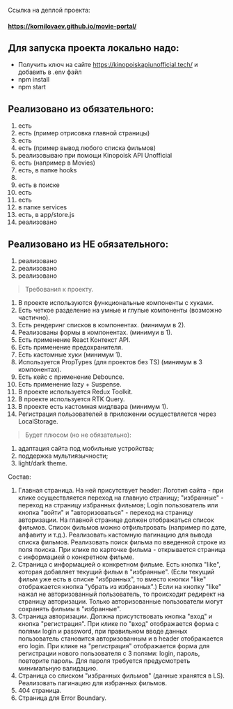 Ссылка на деплой проекта:
#### https://kornilovaev.github.io/movie-portal/
## Для запуска проекта локально надо:
- Получить ключ на сайте https://kinopoiskapiunofficial.tech/ и добавить в .env файл
- npm install
- npm start
## Реализовано из обязательного: 
1. есть
2. есть (пример отрисовка главной страницы)
3. есть
4. есть (пример вывод любого списка фильмов)
5. реализовываю при помощи Kinopoisk API Unofficial
6. есть (например в Movies)
7. есть, в папке hooks
8. 
9. есть в поиске
10. есть
11. есть 
12. в папке services
13. есть, в app/store.js
14. реализовано
## Реализовано из НЕ обязательного: 
1. реализовано
2. реализовано
3. реализовано


> Требования к проекту.
1. В проекте используются функциональные компоненты c хуками.
2. Есть четкое разделение на умные и глупые компоненты (возможно частично).
3. Есть рендеринг списков в компонентах. (минимум в 2).
4. Реализованы формы в компонентах. (минимуи в 1).
5. Есть применение React Контекст API.
6. Есть применение предохранителя.
7. Есть кастомные хуки (минимум 1). 
8. Используется PropTypes (для проектов без TS) (минимум в 3 компонентах).
9. Есть кейс с применение Debounce.
10. Есть применение lazy + Suspense.
11. В проекте используется Redux Toolkit. 
12. В проекте используется RTK Query.
13. В проекте есть кастомная мидлвара (минимум 1).
14. Регистрация пользователей в приложении осуществляется через LocalStorage.

> Будет плюсом (но не обязательно): 

1. адаптация сайта под мобильные устройства;
2. поддержка мультиязычности;
3. light/dark theme.

Состав:
1) Главная страница. На ней присутствует header: Логотип сайта - при клике осуществляется переход на главную страницу; "избранные" - переход на страницу избранных фильмов; Login пользователь или кнопка "войти" и "авторизоваться" - переход на страницу авторизации.  На главной странице должен отображаться список фильмов. Список фильмов можно отфильтровать (например по дате, алфавиту и т.д.).
Реализовать кастомную пагинацию для вывода списка фильмов. Реализовать поиск фильма по введенной строке из поля поиска. 
При клике по карточке фильма - открывается страница с информацией о конкретном фильме. 
2) Страница с информацией о конкретном фильме.
Есть кнопка "like", которая добавляет текущий фильм в "избранные". (Если текущий фильм уже есть в списке "избранных", то вместо кнопки "like" отображается кнопка "убрать из избранных".) Если на кнопку "like" нажал не авторизованный пользователь, то происходит редирект на страницу авторизации. Только авторизованные пользователи могут сохранять фильмы в "избранные".
3) Страница авторизации. Должна присутствовать кнопка "вход" и кнопка "регистрация". При клике по "вход" отображается форма с полями login и password, при правильном вводе данных пользователь становится авторизованным и в header отображается его login. При клике на "регистрация" отображается форма для регистрации нового пользователя с 3 полями: login, пароль, повторите пароль. Для пароля требуется предусмотреть минимальную валидацию. 
4) Страница со списком "избранных фильмов" (данные хранятся в LS).
Реализовать пагинацию для избранных фильмов.
5) 404 страница.
6) Страница для Error Boundary.

